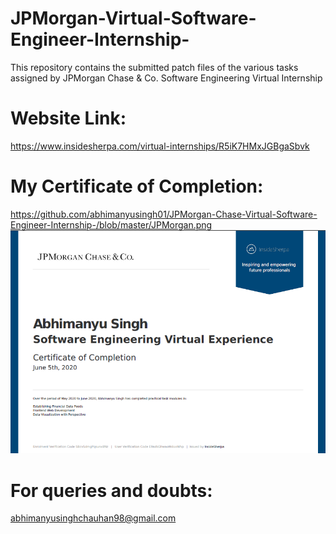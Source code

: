 # JPMorgan-Virtual-Software-Engineer-Internship-

This repository contains the submitted patch files of the various tasks assigned by JPMorgan Chase & Co. Software Engineering Virtual Internship

# Website Link:
https://www.insidesherpa.com/virtual-internships/R5iK7HMxJGBgaSbvk

# My Certificate of Completion:
https://github.com/abhimanyusingh01/JPMorgan-Chase-Virtual-Software-Engineer-Internship-/blob/master/JPMorgan.png
![Image of Certificate](https://github.com/abhimanyusingh01/JPMorgan-Chase-Virtual-Software-Engineer-Internship-/blob/master/JPMorgan.png)


# For queries and doubts:
abhimanyusinghchauhan98@gmail.com

